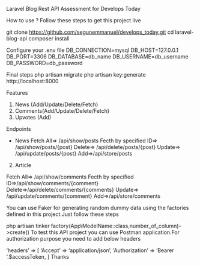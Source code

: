 Laravel Blog Rest API
Assessment for Develops Today

How to use ?
Follow these steps to get this project live

git clone https://github.com/segunemmanuel/develops_today.git
cd laravel-blog-api
composer install

Configure your .env file
DB_CONNECTION=mysql
DB_HOST=127.0.0.1
DB_PORT=3306
DB_DATABASE=db_name
DB_USERNAME=db_username
DB_PASSWORD=db_password

Final steps
php artisan migrate
php artisan key:generate
http://localhost:8000

Features
1. News (Add/Update/Delete/Fetch)
2. Comments(Add/Update/Delete/Fetch)
3. Upvotes (Add)


Endpoints
* News
Fetch All=> /api/show/posts
Fecth by specified ID=> /api/show/posts/{post}
Delete=> /api/delete/posts/{post}
Update=> /api/update/posts/{post}
Add=>/api/store/posts

    
2. Article
  
Fetch All=> /api/show/comments
Fecth by specified ID=>/api/show/comments/{comment}
Delete=>/api/delete/comments/{comments}
Update=> /api/update/comments/{comment}
Add=>/api/store/comments
    
You can use Faker for generating random dummy data using the factories defined in this project.Just follow these steps

php artisan tinker
factory(App\ModelName::class,number_of_column)->create()
To test this API project you can use Postman application.For authorization purpose you need to add below headers

‘headers’ => [
    ‘Accept’ => ‘application/json’,
    ‘Authorization’ => ‘Bearer ‘.$accessToken,
]
Thanks
